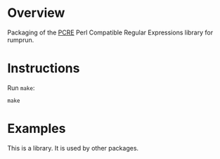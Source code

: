 Overview
========

Packaging of the [PCRE](http://www.pcre.org/) Perl Compatible Regular
Expressions library for rumprun.


Instructions
============

Run `make`:

```
make
```

Examples
========

This is a library.  It is used by other packages.
